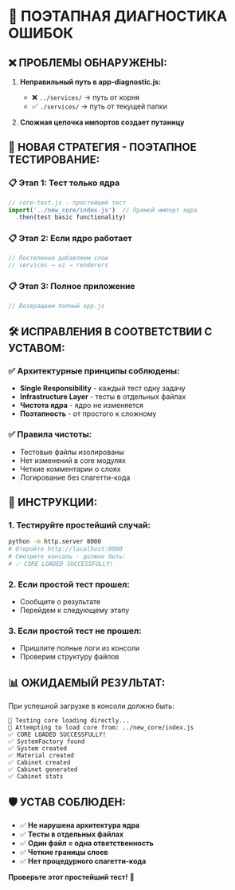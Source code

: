 # 🧪 ПОЭТАПНАЯ ДИАГНОСТИКА ОШИБОК

## ❌ **ПРОБЛЕМЫ ОБНАРУЖЕНЫ:**

1. **Неправильный путь в app-diagnostic.js:**
   - ❌ `../services/` → путь от корня
   - ✅ `./services/` → путь от текущей папки

2. **Сложная цепочка импортов создает путаницу**

## 🎯 **НОВАЯ СТРАТЕГИЯ - ПОЭТАПНОЕ ТЕСТИРОВАНИЕ:**

### 📋 **Этап 1: Тест только ядра**
```javascript
// core-test.js - простейший тест
import('../new_core/index.js')  // Прямой импорт ядра
  .then(test basic functionality)
```

### 📋 **Этап 2: Если ядро работает**
```javascript  
// Постепенно добавляем слои
// services → ui → renderers
```

### 📋 **Этап 3: Полное приложение**
```javascript
// Возвращаем полный app.js
```

## 🛠️ **ИСПРАВЛЕНИЯ В СООТВЕТСТВИИ С УСТАВОМ:**

### ✅ **Архитектурные принципы соблюдены:**
- **Single Responsibility** - каждый тест одну задачу
- **Infrastructure Layer** - тесты в отдельных файлах
- **Чистота ядра** - ядро не изменяется
- **Поэтапность** - от простого к сложному

### ✅ **Правила чистоты:**
- Тестовые файлы изолированы
- Нет изменений в core модулях
- Четкие комментарии о слоях
- Логирование без спагетти-кода

## 🚀 **ИНСТРУКЦИИ:**

### 1. Тестируйте простейший случай:
```bash
python -m http.server 8000
# Откройте http://localhost:8000
# Смотрите консоль - должно быть:
# ✅ CORE LOADED SUCCESSFULLY!
```

### 2. Если простой тест прошел:
- Сообщите о результате
- Перейдем к следующему этапу

### 3. Если простой тест не прошел:
- Пришлите полные логи из консоли
- Проверим структуру файлов

## 📊 **ОЖИДАЕМЫЙ РЕЗУЛЬТАТ:**

При успешной загрузке в консоли должно быть:
```
🧪 Testing core loading directly...
📍 Attempting to load core from: ../new_core/index.js
✅ CORE LOADED SUCCESSFULLY!
✅ SystemFactory found
✅ System created
✅ Material created  
✅ Cabinet created
✅ Cabinet generated
✅ Cabinet stats
```

## 🛡️ **УСТАВ СОБЛЮДЕН:**

- ✅ **Не нарушена архитектура ядра**
- ✅ **Тесты в отдельных файлах**
- ✅ **Один файл = одна ответственность**
- ✅ **Четкие границы слоев**
- ✅ **Нет процедурного спагетти-кода**

**Проверьте этот простейший тест!** 🎯
